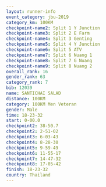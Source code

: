 ```yaml
---
layout: runner-info 
event_category: jbu-2019 
category_km: 100KM 
checkpoint-name2: Split 1 Y Junction  
checkpoint-name3: Split 2 E Farm  
checkpoint-name4: Split 3 Genting  
checkpoint-name5: Split 4 Y Junction 
checkpoint-name6: Split 5 ATV 
checkpoint-name7: Split 6 Nuang 1 
checkpoint-name8: Split 7 G Nuang 
checkpoint-name9: Split 8 Nuang 2 
overall_rank: 16
gender_rank: 63
category_rank: 7
bib: 12039
name: SANTICHAI SALAD
distance: 100KM
category: 100KM Men Veteran
gender: Male
time: 18-23-32
start: 0-00.0
checkpoint2: 38-50.7
checkpoint2: 2-51-02
checkpoint3: 6-03-43
checkpoint4: 8-28-30
checkpoint5: 9-59-49
checkpoint6: 11-55-17
checkpoint7: 14-47-32
checkpoint8: 17-05-42
finish: 18-23-32
country: Thailand
---
```

